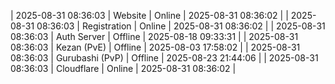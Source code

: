 | 2025-08-31 08:36:03 | Website | Online | 2025-08-31 08:36:02 |
| 2025-08-31 08:36:03 | Registration | Online | 2025-08-31 08:36:02 |
| 2025-08-31 08:36:03 | Auth Server | Offline | 2025-08-18 09:33:31 |
| 2025-08-31 08:36:03 | Kezan (PvE) | Offline | 2025-08-03 17:58:02 |
| 2025-08-31 08:36:03 | Gurubashi (PvP) | Offline | 2025-08-23 21:44:06 |
| 2025-08-31 08:36:03 | Cloudflare | Online | 2025-08-31 08:36:02 |
